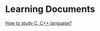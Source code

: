 # Learning Documents

[How to study C, C++ language?](/ccpp.md)<br>
<!--
[How to study C# language?](/csharp.md)<br>
[How to study Python language?](/python.md)<br>
-->